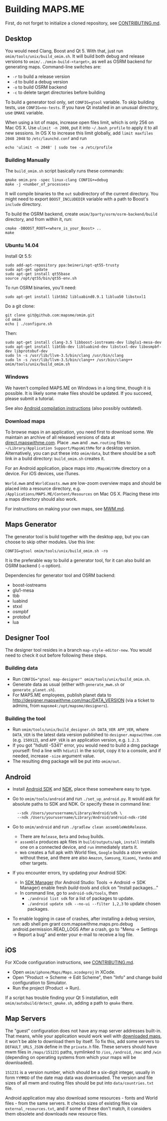 # Building MAPS.ME

First, do not forget to initialize a cloned repository, see
[CONTRIBUTING.md](CONTRIBUTING.md).

## Desktop

You would need Clang, Boost and Qt 5. With that, just run `omim/tools/unix/build_omim.sh`.
It will build both debug and release versions to `omim/../omim-build-<target>`, as
well as OSRM backend for generating maps. Command-line switches are:

* `-r` to build a release version
* `-d` to build a debug version
* `-o` to build OSRM backend
* `-c` to delete target directories before building

To build a generator tool only, set `CONFIG=gtool` variable. To skip building tests,
use `CONFIG=no-tests`. If you have Qt installed in an unusual directory, use
`QMAKE` variable.

When using a lot of maps, increase open files limit, which is only 256 on Mac OS X.
Use `ulimit -n 2000`, put it into `~/.bash_profile` to apply it to all new sessions.
In OS X to increase this limit globally, add `limit maxfiles 2048 2048` to `/etc/launchd.conf`
and run

    echo 'ulimit -n 2048' | sudo tee -a /etc/profile

### Building Manually

The `build_omim.sh` script basically runs these commands:

    qmake omim.pro -spec linux-clang CONFIG+=debug
    make -j <number_of_processes>

It will compile binaries to the `out` subdirectory of the current directory.
You might need to export `BOOST_INCLUDEDIR` variable with a path to Boost's
`include` directory.

To build the OSRM backend, create `omim/3party/osrm/osrm-backend/build`
directory, and from within it, run:

    cmake -DBOOST_ROOT=<where_is_your_Boost> ..
    make

### Ubuntu 14.04

Install Qt 5.5:

    sudo add-apt-repository ppa:beineri/opt-qt55-trusty
    sudo apt-get update
    sudo apt-get install qt55base
    source /opt/qt55/bin/qt55-env.sh

To run OSRM binaries, you'll need:

    sudo apt-get install libtbb2 libluabind0.9.1 liblua50 libstxxl1

Do a git clone:

    git clone git@github.com:mapsme/omim.git
    cd omim
    echo | ./configure.sh

Then:

    sudo apt-get install clang-3.5 libboost-iostreams-dev libglu1-mesa-dev
    sudo apt-get install libtbb-dev libluabind-dev libstxxl-dev libosmpbf-dev libprotobuf-dev
    sudo ln -s /usr/lib/llvm-3.5/bin/clang /usr/bin/clang
    sudo ln -s /usr/lib/llvm-3.5/bin/clang++ /usr/bin/clang++
    omim/tools/unix/build_omim.sh

### Windows

We haven't compiled MAPS.ME on Windows in a long time, though it is possible. It is likely
some make files should be updated. If you succeed, please submit a tutorial.

See also [Android compilation instructions](android_toolchain_windows.txt) (also possibly outdated).

### Download maps

To browse maps in an application, you need first to download some. We maintain an archive
of all released versions of data at [direct.mapswithme.com](http://direct.mapswithme.com/direct/).
Place `.mwm` and `.mwm.routing` files to `~/Library/Application Support/MapsWithMe` for
a desktop version. Alternatively, you can put these into `omim/data`, but there
should be a soft link in a build directory: `build_omim.sh` creates it.

For an Android application, place maps into `/MapsWithMe` directory on a device. For
iOS devices, use iTunes.

`World.mwm` and `WorldCoasts.mwm` are low-zoom overview maps and should be placed
into a resource directory, e.g. `/Applications/MAPS.ME/Content/Resources` on Mac OS X.
Placing these into a maps directory should also work.

For instructions on making your own maps, see [MWM.md](MWM.md).

## Maps Generator

The generator tool is build together with the desktop app, but you can choose to skip
other modules. Use this line:

    CONFIG=gtool omim/tools/unix/build_omim.sh -ro

It is the preferable way to build a generator tool, for it can also build an OSRM
backend (`-o` option).

Dependencies for generator tool and OSRM backend:

* boost-iostreams
* glu1-mesa
* tbb
* luabind
* stxxl
* osmpbf
* protobuf
* lua

## Designer Tool

The designer tool resides in a branch `map-style-editor-new`. You would need
to check it out before following these steps.

### Building data

* Run `CONFIG="gtool map-designer" omim/tools/unix/build_omim.sh`.
* Generate data as usual (either with `generate_mwm.sh` or `generate_planet.sh`).
* For MAPS.ME employees, publish planet data to http://designer.mapswithme.com/mac/DATA_VERSION
(via a ticket to admins, from `mapsme4:/opt/mapsme/designers`).

### Building the tool

* Run `omim/tools/unix/build_designer.sh DATA_VER APP_VER`, where `DATA_VER` is the
latest data version published to `designer.mapswithme.com` (e.g. `150912`), and
`APP_VER` is an application version, e.g. `1.2.3`.
* If you got "hdiutil -5341" error, you would need to build a dmg package yourself:
find a line with `hdiutil` in the script, copy it to a console, and if needed, increase
`-size` argument value.
* The resulting dmg package will be put into `omim/out`.

## Android

* Install [Android SDK](https://developer.android.com/sdk/index.html) and
[NDK](https://developer.android.com/tools/sdk/ndk/index.html), place these somewhere
easy to type.

* Go to `omim/tools/android` and run `./set_up_android.py`. It would ask for absolute paths
to SDK and NDK. Or specify these in command line:

        --sdk /Users/yourusername/Library/Android/sdk \
        --ndk /Users/yourusername/Library/Android/android-ndk-r10d

* Go to `omim/android` and run `./gradlew clean assembleWebRelease`.
    * There are `Release`, `Beta` and `Debug` builds.
    * `assemble` produces apk files in `build/outputs/apk`, `install` installs one
        on a connected device, and `run` immediately starts it.
    * `Web` creates a full apk with World files, `Google` builds a store version
        without these, and there are also `Amazon`, `Samsung`, `Xiaomi`, `Yandex`
        and other targets.

* If you encounter errors, try updating your Android SDK:
    * In [SDK Manager](http://developer.android.com/tools/help/sdk-manager.html)
        (for Android Studio: Tools → Android → SDK Manager) enable fresh
        _build-tools_ and click on "Install packages..."
    * In command line, go to `android-sdk/tools`, then
        * `./android list sdk` for a list of packages to update.
        * `./android update sdk --no-ui --filter 1,2,3` to update chosen packages.

* To enable logging in case of crashes, after installing a debug version, run:
        adb shell pm grant com.mapswithme.maps.pro.debug android.permission.READ_LOGS
    After a crash, go to "Menu → Settings → Report a bug" and enter your e-mail to
    receive a log file.

## iOS

For XCode configuration instructions, see [CONTRIBUTING.md](CONTRIBUTING.md).

* Open `omim/iphone/Maps/Maps.xcodeproj` in XCode.
* Open "Product → Scheme → Edit Scheme", then "Info" and change build configuration to Simulator.
* Run the project (Product → Run).

If a script has trouble finding your Qt 5 installation, edit `omim/autobuild/detect_qmake.sh`,
adding a path to `qmake` there.

## Map Servers

The "guest" configuration does not have any map server addresses built-in. That means, while your
application would work well with [downloaded maps](http://direct.mapswithme.com/direct/latest/),
it won't be able to download them by itself. To fix this, add some servers to
`DEFAULT_URLS_JSON` define in the `private.h` file. These servers should have mwm files
in `/maps/151231` paths, symlinked to `/ios`, `/android`, `/mac` and `/win` (depending on operating
systems from which your maps will be downloaded).

`151231` is a version number, which should be a six-digit integer, usually in form
`YYMMDD` of the date map data was downloaded. The version and file sizes of all mwm and
routing files should be put into `data/countries.txt` file.

Android application may also download some resources - fonts and World files - from the same
servers. It checks sizes of existing files via `external_resources.txt`, and if some of these
don't match, it considers them obsolete and downloads new resource files.
